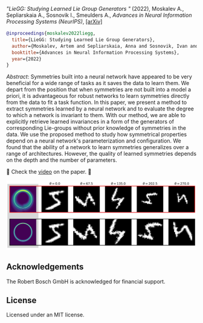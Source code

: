 *"LieGG: Studying Learned Lie Group Generators "* (2022), Moskalev A., Sepliarskaia A., Sosnovik I., Smeulders A.,  *Advances in Neural Information Processing Systems (NeurIPS)*, [[arXiv]](https://arxiv.org/abs/2210.04345)

```bibtex
@inproceedings{moskalev2022liegg,
  title={LieGG: Studying Learned Lie Group Generators},
  author={Moskalev, Artem and Sepliarskaia, Anna and Sosnovik, Ivan and Smeulders, Arnold},
  booktitle={Advances in Neural Information Processing Systems},
  year={2022}
}
```

*Abstract*: Symmetries built into a neural network have appeared to be very beneficial for a wide range of tasks as it saves the data to learn them. We depart from the position that when symmetries are not built into a model a priori, it is advantageous for robust networks to learn symmetries directly from the data to fit a task function. In this paper, we present a method to extract symmetries learned by a neural network and to evaluate the degree to which a network is invariant to them. With our method, we are able to explicitly retrieve learned invariances in a form of the generators of corresponding Lie-groups without prior knowledge of symmetries in the data. We use the proposed method to study how symmetrical properties depend on a neural network's parameterization and configuration. We found that the ability of a network to learn symmetries generalizes over a range of architectures. However, the quality of learned symmetries depends on the depth and the number of parameters.

👾 Check the <a href="https://www.youtube.com/watch?v=BUQ5VNEdrVk">video</a> on the paper. 👾

<p align="center">
  <img width="550" alt="Invariance for Lie algebras" src="./etc/liegg.jpg">
</p>

Acknowledgements
-------

The Robert Bosch GmbH is acknowledged for financial support.

License
-------

Licensed under an MIT license.